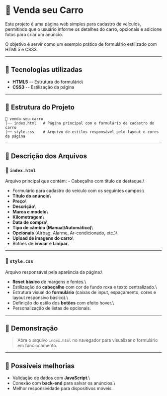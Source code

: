 # 📌 Venda seu Carro

Este projeto é uma página web simples para cadastro de veículos,
permitindo que o usuário informe os detalhes do carro, opcionais e
adicione fotos para criar um anúncio.

O objetivo é servir como um exemplo prático de formulário estilizado com
HTML5 e CSS3.

------------------------------------------------------------------------

## 🚀 Tecnologias utilizadas

-   **HTML5** -- Estrutura do formulário\
-   **CSS3** -- Estilização da página

------------------------------------------------------------------------

## 📂 Estrutura do Projeto

    📁 venda-seu-carro
    │── index.html   # Página principal com o formulário de cadastro do carro
    │── style.css    # Arquivo de estilos responsável pelo layout e cores da página

------------------------------------------------------------------------

## 📄 Descrição dos Arquivos

### 🔹 `index.html`

Arquivo principal que contém: - Cabeçalho com título de destaque.\
- Formulário para cadastro do veículo com os seguintes campos:\
- **Título do anúncio**\
- **Preço**\
- **Descrição**\
- **Marca e modelo**\
- **Kilometragem**\
- **Data de compra**\
- **Tipo de câmbio (Manual/Automático)**\
- **Opcionais** (Airbag, Alarme, Ar-condicionado, etc.)\
- **Upload de imagens do carro**\
- Botões de **Enviar** e **Limpar**.

------------------------------------------------------------------------

### 🔹 `style.css`

Arquivo responsável pela aparência da página:\
- **Reset básico** de margens e fontes.\
- Estilização do **cabeçalho** com cor de fundo roxa e texto
centralizado.\
- Estrutura visual do **formulário** (caixas de input, espaçamento,
cores e layout responsivo básico).\
- Definição do estilo dos **botões** com efeito hover.\
- Personalização de listas de opcionais.

------------------------------------------------------------------------

## 📸 Demonstração

> Abra o arquivo `index.html` no navegador para visualizar o formulário
> em funcionamento.

------------------------------------------------------------------------

## 🔮 Possíveis melhorias

-   Validação de dados com **JavaScript**.\
-   Conexão com **back-end** para salvar os anúncios.\
-   Melhor responsividade para dispositivos móveis.
